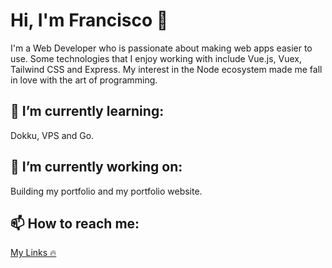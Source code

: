 # Hi, I'm Francisco 👋

I'm a Web Developer who is passionate about making web apps easier to use. Some technologies that I enjoy working with include Vue.js, Vuex, Tailwind CSS and Express. My interest in the Node ecosystem made me fall in love with the art of programming.


## 🌱 I’m currently learning:

Dokku, VPS and Go.

## 🔭 I’m currently working on:

Building my portfolio and my portfolio website.

## 📫 How to reach me:

<a href="https://locise.vercel.app" target="blank">My Links 🔥</a>
